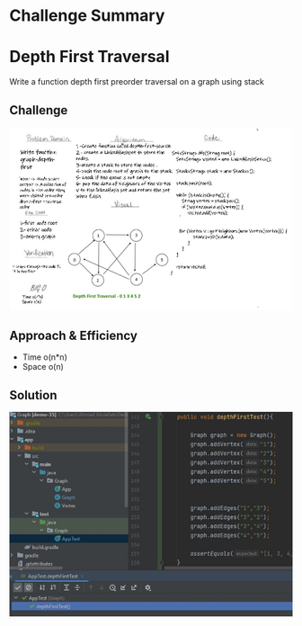 # Challenge Summary

# Depth First Traversal
Write a function  depth first preorder traversal on a graph using stack

## Challenge
![](38.jpg)

## Approach & Efficiency
- Time o(n*n)
- Space o(n)

## Solution
![](38test.jpg)

